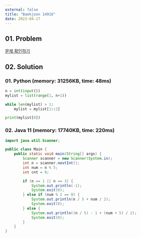 ```yaml
---
external: false
title: "Baekjoon 14916"
date: 2023-04-17
---
```


## 01. Problem

[문제 확인하기](https://www.acmicpc.net/problem/14916)

## 02. Solution

### 01. Python (memory: 31256KB, time: 48ms)

```Python
n = int(input())
mylist = list(range(1, n+1))

while len(mylist) > 1:
    mylist = mylist[1::2]

print(mylist[0])
```

### 02. Java 11 (memory: 17740KB, time: 220ms)

```java
import java.util.Scanner;

public class Main {
    public static void main(String[] args) {
        Scanner scanner = new Scanner(System.in);
        int n = scanner.nextInt();
        int num = n % 5;
        int cnt = 0;

        if (n == 1 || n == 3) {
            System.out.println(-1);
            System.exit(0);
        } else if (num % 2 == 0) {
            System.out.println(n / 5 + num / 2);
            System.exit(0);
        } else {
            System.out.println((n / 5) - 1 + (num + 5) / 2);
            System.exit(0);
        }
    }
}
```
